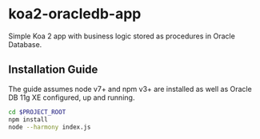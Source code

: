 # koa2-oracledb-app
Simple Koa 2 app with business logic stored as procedures in Oracle Database.

## Installation Guide
The guide assumes node v7+ and npm v3+ are installed as well as Oracle DB 11g XE configured, up and running.

```bash
cd $PROJECT_ROOT
npm install
node --harmony index.js
```
